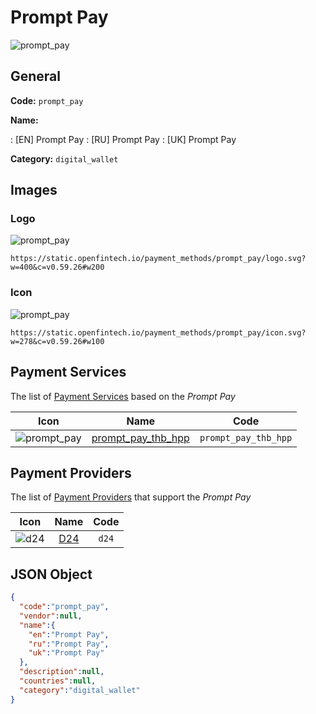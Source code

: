 
# Prompt Pay 
![prompt_pay](https://static.openfintech.io/payment_methods/prompt_pay/logo.svg?w=400&c=v0.59.26#w200)  

## General 
**Code:** `prompt_pay` 
 
**Name:** 
 
:	[EN] Prompt Pay 
:	[RU] Prompt Pay 
:	[UK] Prompt Pay 
 
**Category:** `digital_wallet` 
 

## Images 

### Logo 
![prompt_pay](https://static.openfintech.io/payment_methods/prompt_pay/logo.svg?w=400&c=v0.59.26#w200)  

```
https://static.openfintech.io/payment_methods/prompt_pay/logo.svg?w=400&c=v0.59.26#w200
```  

### Icon 
![prompt_pay](https://static.openfintech.io/payment_methods/prompt_pay/icon.svg?w=278&c=v0.59.26#w100)  

```
https://static.openfintech.io/payment_methods/prompt_pay/icon.svg?w=278&c=v0.59.26#w100
```  

## Payment Services 
 
The list of [Payment Services](/payment-services/) based on the _Prompt Pay_ 

|Icon|Name|Code| 
|:---:|:---:|:---:| 
|![prompt_pay](https://static.openfintech.io/payment_methods/prompt_pay/icon.svg?w=278&c=v0.59.26#w100) |[prompt_pay_thb_hpp](/payment-services/prompt_pay_thb_hpp/)|`prompt_pay_thb_hpp`| 
 

## Payment Providers 
 
The list of [Payment Providers](/payment-providers/) that support the _Prompt Pay_ 

|Icon|Name|Code| 
|:---:|:---:|:---:| 
|![d24](https://static.openfintech.io/payment_providers/d24/icon.svg?w=278&c=v0.59.26#w100) |[D24](/payment-providers/d24/)|`d24`| 
 

## JSON Object 

```json
{
  "code":"prompt_pay",
  "vendor":null,
  "name":{
    "en":"Prompt Pay",
    "ru":"Prompt Pay",
    "uk":"Prompt Pay"
  },
  "description":null,
  "countries":null,
  "category":"digital_wallet"
}
```  
